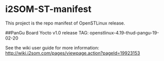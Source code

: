 # i2SOM-ST-manifest
This project is the repo manifest of OpenSTLinux release.

##PanGu Board Yocto v1.0 release TAG: openstlinux-4.19-thud-pangu-19-02-20

See the wiki user guide for more information: http://wiki.i2som.com/pages/viewpage.action?pageId=19923153
